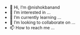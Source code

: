 - 👋 Hi, I’m @nishokbanand
- 👀 I’m interested in ...
- 🌱 I’m currently learning ...
- 💞️ I’m looking to collaborate on ...
- 📫 How to reach me ...

<!---
nishokbanand/nishokbanand is a ✨ special ✨ repository because its `README.md` (this file) appears on your GitHub profile.
You can click the Preview link to take a look at your changes.
--->
